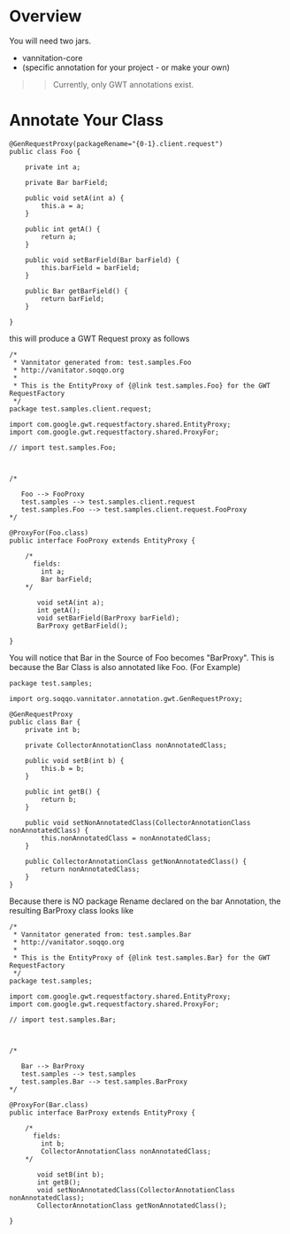 # Overview #

You will need two jars.
  * vannitation-core
  * (specific annotation for your project - or make your own)
> > Currently, only GWT annotations exist.

# Annotate Your Class #

```
@GenRequestProxy(packageRename="{0-1}.client.request")
public class Foo {

    private int a;

    private Bar barField;

    public void setA(int a) {
        this.a = a;
    }

    public int getA() {
        return a;
    }

    public void setBarField(Bar barField) {
        this.barField = barField;
    }

    public Bar getBarField() {
        return barField;
    }

}
```


this will produce a GWT Request proxy as follows
```
/*
 * Vannitator generated from: test.samples.Foo
 * http://vanitator.soqqo.org
 * 
 * This is the EntityProxy of {@link test.samples.Foo} for the GWT RequestFactory
 */
package test.samples.client.request;

import com.google.gwt.requestfactory.shared.EntityProxy;
import com.google.gwt.requestfactory.shared.ProxyFor;

// import test.samples.Foo;



/*

   Foo --> FooProxy
   test.samples --> test.samples.client.request
   test.samples.Foo --> test.samples.client.request.FooProxy
*/

@ProxyFor(Foo.class)
public interface FooProxy extends EntityProxy {

    /*
      fields:
        int a;     
        Bar barField;     
    */
       
       void setA(int a);
       int getA();
       void setBarField(BarProxy barField);
       BarProxy getBarField();

}
```

You will notice that Bar in the Source of Foo becomes "BarProxy". This is because the Bar Class is also annotated like Foo. (For Example)
```
package test.samples;

import org.soqqo.vannitator.annotation.gwt.GenRequestProxy;

@GenRequestProxy
public class Bar {
    private int b;
    
    private CollectorAnnotationClass nonAnnotatedClass;

    public void setB(int b) {
        this.b = b;
    }

    public int getB() {
        return b;
    }

    public void setNonAnnotatedClass(CollectorAnnotationClass nonAnnotatedClass) {
        this.nonAnnotatedClass = nonAnnotatedClass;
    }

    public CollectorAnnotationClass getNonAnnotatedClass() {
        return nonAnnotatedClass;
    }
}
```

Because there is NO package Rename declared on the bar Annotation, the resulting BarProxy class looks like

```
/*
 * Vannitator generated from: test.samples.Bar
 * http://vanitator.soqqo.org
 * 
 * This is the EntityProxy of {@link test.samples.Bar} for the GWT RequestFactory
 */
package test.samples;

import com.google.gwt.requestfactory.shared.EntityProxy;
import com.google.gwt.requestfactory.shared.ProxyFor;

// import test.samples.Bar;



/*

   Bar --> BarProxy
   test.samples --> test.samples
   test.samples.Bar --> test.samples.BarProxy
*/

@ProxyFor(Bar.class)
public interface BarProxy extends EntityProxy {

    /*
      fields:
        int b;     
        CollectorAnnotationClass nonAnnotatedClass;     
    */
       
       void setB(int b);
       int getB();
       void setNonAnnotatedClass(CollectorAnnotationClass nonAnnotatedClass);
       CollectorAnnotationClass getNonAnnotatedClass();

}

```